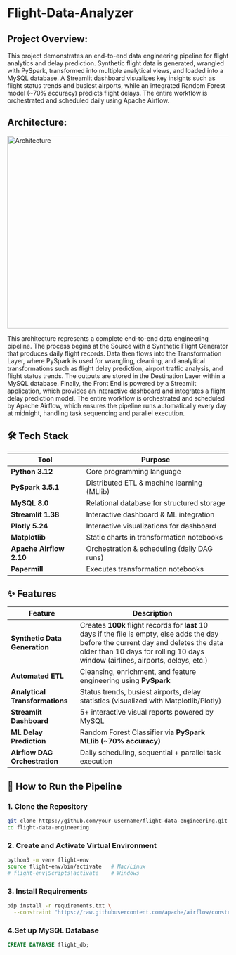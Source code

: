 # Flight-Data-Analyzer

## Project Overview:
This project demonstrates an end-to-end data engineering pipeline for flight analytics and delay prediction. Synthetic flight data is generated, wrangled with PySpark, transformed into multiple analytical views, and loaded into a MySQL database. A Streamlit dashboard visualizes key insights such as flight status trends and busiest airports, while an integrated Random Forest model (~70% accuracy) predicts flight delays. The entire workflow is orchestrated and scheduled daily using Apache Airflow.

## Architecture:
<img width="976" height="439" alt="Architecture" src="https://github.com/user-attachments/assets/2be0ac56-e920-48ee-837b-033c6eefd083" />

This architecture represents a complete end-to-end data engineering pipeline. The process begins at the Source with a Synthetic Flight Generator that produces daily flight records. Data then flows into the Transformation Layer, where PySpark is used for wrangling, cleaning, and analytical transformations such as flight delay prediction, airport traffic analysis, and flight status trends. The outputs are stored in the Destination Layer within a MySQL database. Finally, the Front End is powered by a Streamlit application, which provides an interactive dashboard and integrates a flight delay prediction model. The entire workflow is orchestrated and scheduled by Apache Airflow, which ensures the pipeline runs automatically every day at midnight, handling task sequencing and parallel execution.

## 🛠 Tech Stack  

| Tool                    | Purpose                                        |
|-------------------------|------------------------------------------------|
| **Python 3.12**         | Core programming language                      |
| **PySpark 3.5.1**       | Distributed ETL & machine learning (MLlib)     |
| **MySQL 8.0**           | Relational database for structured storage     |
| **Streamlit 1.38**      | Interactive dashboard & ML integration         |
| **Plotly 5.24**         | Interactive visualizations for dashboard       |
| **Matplotlib**          | Static charts in transformation notebooks      |
| **Apache Airflow 2.10** | Orchestration & scheduling (daily DAG runs)    |
| **Papermill**           | Executes transformation notebooks              |

## ✨ Features  

| Feature                     | Description                                   |
|-----------------------------|-----------------------------------------------|
| **Synthetic Data Generation** | Creates **100k** flight records for **last** 10 days if the file is empty, else adds the day before the current day and deletes the data older than 10 days for rolling 10 days window (airlines, airports, delays, etc.) |
| **Automated ETL**           | Cleansing, enrichment, and feature engineering using **PySpark** |
| **Analytical Transformations** | Status trends, busiest airports, delay statistics (visualized with Matplotlib/Plotly) |
| **Streamlit Dashboard**     | 5+ interactive visual reports powered by MySQL |
| **ML Delay Prediction**     | Random Forest Classifier via **PySpark MLlib (~70% accuracy)** |
| **Airflow DAG Orchestration** | Daily scheduling, sequential + parallel task execution |

## 🚀 How to Run the Pipeline  

### 1. Clone the Repository  
```bash
git clone https://github.com/your-username/flight-data-engineering.git
cd flight-data-engineering
```

### 2. Create and Activate Virtual Environment
```bash
python3 -m venv flight-env
source flight-env/bin/activate   # Mac/Linux
# flight-env\Scripts\activate    # Windows
```

### 3. Install Requirements
```bash
pip install -r requirements.txt \
  --constraint "https://raw.githubusercontent.com/apache/airflow/constraints-2.10.2/constraints-3.12.txt"
```

### 4.Set up MySQL Database
```SQL
CREATE DATABASE flight_db;
```
